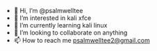 - 👋 Hi, I’m @psalmwelltee
- 👀 I’m interested in kali xfce
- 🌱 I’m currently learning kali linux
- 💞️ I’m looking to collaborate on anything
- 📫 How to reach me psalmwelltee2@gmail.com

<!---
psalmwelltee/psalmwelltee is a ✨ special ✨ repository because its `README.md` (this file) appears on your GitHub profile.
You can click the Preview link to take a look at your changes.
--->
